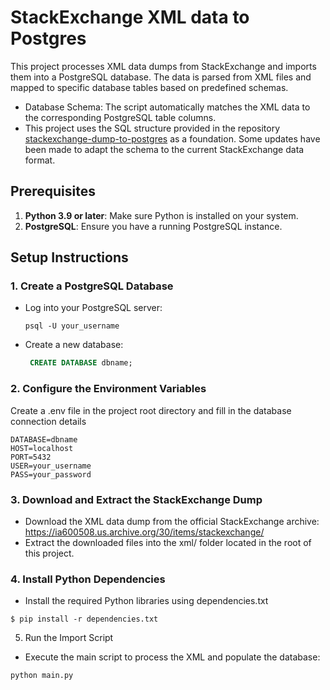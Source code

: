 # StackExchange XML data to Postgres

This project processes XML data dumps from StackExchange and imports them into a PostgreSQL database. The data is parsed from XML files and mapped to specific database tables based on predefined schemas.

- Database Schema: The script automatically matches the XML data to the corresponding PostgreSQL table columns.
- This project uses the SQL structure provided in the repository [stackexchange-dump-to-postgres](https://github.com/Networks-Learning/stackexchange-dump-to-postgres) as a foundation. Some updates have been made to adapt the schema to the current StackExchange data format.


## Prerequisites

1. **Python 3.9 or later**: Make sure Python is installed on your system.
2. **PostgreSQL**: Ensure you have a running PostgreSQL instance.

## Setup Instructions
### 1. Create a PostgreSQL Database
- Log into your PostgreSQL server:
  ``` console
  psql -U your_username
  ```
- Create a new database:
   ```sql
    CREATE DATABASE dbname;
   ```        
### 2. Configure the Environment Variables
Create a .env file in the project root directory and fill in the database connection details   
```make
DATABASE=dbname
HOST=localhost
PORT=5432
USER=your_username
PASS=your_password
```
### 3. Download and Extract the StackExchange Dump
- Download the XML data dump from the official StackExchange archive: https://ia600508.us.archive.org/30/items/stackexchange/
- Extract the downloaded files into the xml/ folder located in the root of this project.

### 4. Install Python Dependencies
- Install the required Python libraries using dependencies.txt

``` console
$ pip install -r dependencies.txt
```
5. Run the Import Script
- Execute the main script to process the XML and populate the database:
```bash
python main.py
```

